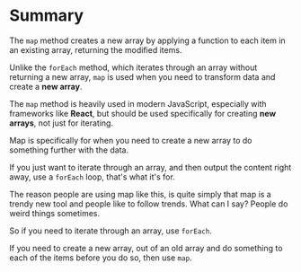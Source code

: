 # Summary

The `map` method creates a new array by applying a function to each item in an existing array, returning the modified items.

Unlike the `forEach` method, which iterates through an array without returning a new array, `map` is used when you need to transform data and create a **new array**.

The `map` method is heavily used in modern JavaScript, especially with frameworks like **React**, but should be used specifically for creating **new arrays**, not just for iterating.

Map is specifically for when you need to create a new array to do something further with the data.

If you just want to iterate through an array, and then output the content right away, use a `forEach` loop, that's what it's for.

The reason people are using map like this, is quite simply that map is a trendy new tool and people like to follow trends. What can I say? People do weird things sometimes.

So if you need to iterate through an array, use `forEach`.

If you need to create a new array, out of an old array and do something to each of the items before you do so, then use `map`.
